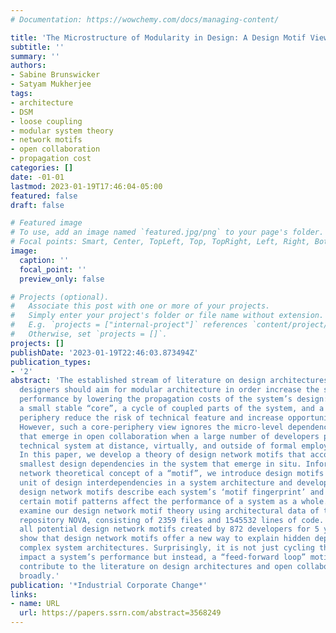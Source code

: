 ```yaml
---
# Documentation: https://wowchemy.com/docs/managing-content/

title: 'The Microstructure of Modularity in Design: A Design Motif View'
subtitle: ''
summary: ''
authors:
- Sabine Brunswicker
- Satyam Mukherjee
tags:
- architecture
- DSM
- loose coupling
- modular system theory
- network motifs
- open collaboration
- propagation cost
categories: []
date: -01-01
lastmod: 2023-01-19T17:46:04-05:00
featured: false
draft: false

# Featured image
# To use, add an image named `featured.jpg/png` to your page's folder.
# Focal points: Smart, Center, TopLeft, Top, TopRight, Left, Right, BottomLeft, Bottom, BottomRight.
image:
  caption: ''
  focal_point: ''
  preview_only: false

# Projects (optional).
#   Associate this post with one or more of your projects.
#   Simply enter your project's folder or file name without extension.
#   E.g. `projects = ["internal-project"]` references `content/project/deep-learning/index.md`.
#   Otherwise, set `projects = []`.
projects: []
publishDate: '2023-01-19T22:46:03.873494Z'
publication_types:
- '2'
abstract: 'The established stream of literature on design architectures argues that
  designers should aim for modular architecture in order increase the system’s technical
  performance by lowering the propagation costs of the system’s design: A system with
  a small stable “core”, a cycle of coupled parts of the system, and a large variable
  periphery reduce the risk of technical feature and increase opportunity for innovation.
  However, such a core-periphery view ignores the micro-level dependency structures
  that emerge in open collaboration when a large number of developers produce a complex
  technical system at distance, virtually, and outside of formal employment relationships.
  In this paper, we develop a theory of design network motifs that accounts for the
  smallest design dependencies in the system that emerge in situ. Informed by the
  network theoretical concept of a “motif”, we introduce design motifs as the smallest
  unit of design interdependencies in a system architecture and develop a theory of
  design network motifs describe each system’s ‘motif fingerprint’ and explains how
  certain motif patterns affect the performance of a system as a whole. We empirically
  examine our design network motif theory using architectural data of the Open Stack
  repository NOVA, consisting of 2359 files and 1545532 lines of code. We extract
  all potential design network motifs created by 872 developers for 5 years. Our results
  show that design network motifs offer a new way to explain hidden dependencies in
  complex system architectures. Surprisingly, it is not just cycling that significantly
  impact a system’s performance but instead, a “feed-forward loop” motif. Our results
  contribute to the literature on design architectures and open collaboration more
  broadly.'
publication: '*Industrial Corporate Change*'
links:
- name: URL
  url: https://papers.ssrn.com/abstract=3568249
---
```


